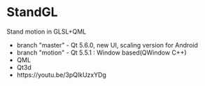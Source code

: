 # StandGL
Stand motion in GLSL+QML
  <ul>
  <li>branch "master" - Qt 5.6.0, new UI, scaling version for Android</li>
  <li>branch "motion" - Qt 5.5.1  : Window based(QWindow C++)</li> 
  <li>QML</li>
  <li>Qt3d</li>
  <li>https://youtu.be/3pQIkUzxYDg</li>
  </ul>
